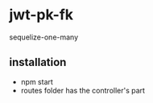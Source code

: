 # jwt-pk-fk
sequelize-one-many
## installation
- npm start  
- routes folder has the controller's part
